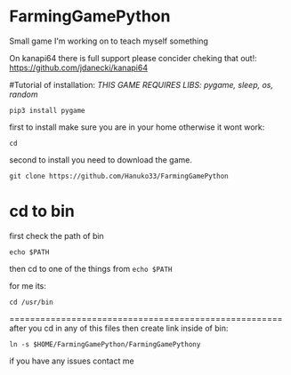 # FarmingGamePython
Small game I'm working on to teach myself something

On kanapi64 there is full support please concider cheking that out!: https://github.com/jdanecki/kanapi64 





#Tutorial of installation:
*THIS GAME REQUIRES LIBS: pygame, sleep, os, random*
```
pip3 install pygame
```


first to install make sure you are in your home otherwise it wont work:

```
cd
```

second to install you need to download the game.

```
git clone https://github.com/Hanuko33/FarmingGamePython
```



cd to bin
====================================================
first check the path of bin
```
echo $PATH
```
then cd to one of the things from ```echo $PATH```

for me its:
```
cd /usr/bin
```


=====================================================
after you cd in any of this files then create link inside of bin:

```
ln -s $HOME/FarmingGamePython/FarmingGamePythony
```

if you have any issues contact me


